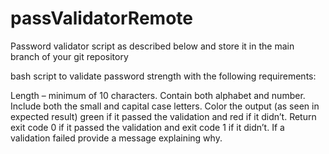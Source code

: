 # passValidatorRemote

Password validator script as described below and store it in the main branch of your git repository

bash script to validate password strength with the following requirements:

Length – minimum of 10 characters.
Contain both alphabet and number.
Include both the small and capital case letters.
Color the output (as seen in expected result) green if it passed the validation and red if it didn’t.
Return exit code 0 if it passed the validation and exit code 1 if it didn’t.
If a validation failed provide a message explaining why.
